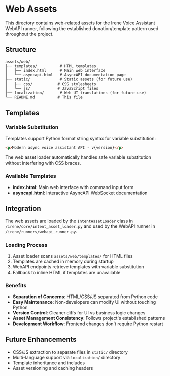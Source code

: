 # Web Assets

This directory contains web-related assets for the Irene Voice Assistant WebAPI runner, following the established donation/template pattern used throughout the project.

## Structure

```
assets/web/
├── templates/          # HTML templates
│   ├── index.html      # Main web interface
│   └── asyncapi.html   # AsyncAPI documentation page
├── static/             # Static assets (for future use)
│   ├── css/           # CSS stylesheets
│   └── js/            # JavaScript files
├── localization/       # Web UI translations (for future use)
└── README.md          # This file
```

## Templates

### Variable Substitution

Templates support Python format string syntax for variable substitution:

```html
<p>Modern async voice assistant API - v{version}</p>
```

The web asset loader automatically handles safe variable substitution without interfering with CSS braces.

### Available Templates

- **index.html**: Main web interface with command input form
- **asyncapi.html**: Interactive AsyncAPI WebSocket documentation

## Integration

The web assets are loaded by the `IntentAssetLoader` class in `/irene/core/intent_asset_loader.py` and used by the WebAPI runner in `/irene/runners/webapi_runner.py`.

### Loading Process

1. Asset loader scans `assets/web/templates/` for HTML files
2. Templates are cached in memory during startup
3. WebAPI endpoints retrieve templates with variable substitution
4. Fallback to inline HTML if templates are unavailable

### Benefits

- **Separation of Concerns**: HTML/CSS/JS separated from Python code
- **Easy Maintenance**: Non-developers can modify UI without touching Python
- **Version Control**: Cleaner diffs for UI vs business logic changes
- **Asset Management Consistency**: Follows project's established patterns
- **Development Workflow**: Frontend changes don't require Python restart

## Future Enhancements

- CSS/JS extraction to separate files in `static/` directory
- Multi-language support via `localization/` directory
- Template inheritance and includes
- Asset versioning and caching headers
